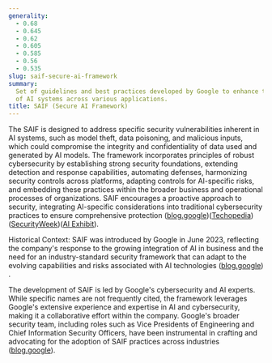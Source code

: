 ```yaml
---
generality:
  - 0.68
  - 0.645
  - 0.62
  - 0.605
  - 0.585
  - 0.56
  - 0.535
slug: saif-secure-ai-framework
summary:
  Set of guidelines and best practices developed by Google to enhance the security
  of AI systems across various applications.
title: SAIF (Secure AI Framework)
---
```


The SAIF is designed to address specific security vulnerabilities inherent in AI systems, such as model theft, data poisoning, and malicious inputs, which could compromise the integrity and confidentiality of data used and generated by AI models. The framework incorporates principles of robust cybersecurity by establishing strong security foundations, extending detection and response capabilities, automating defenses, harmonizing security controls across platforms, adapting controls for AI-specific risks, and embedding these practices within the broader business and operational processes of organizations. SAIF encourages a proactive approach to security, integrating AI-specific considerations into traditional cybersecurity practices to ensure comprehensive protection​ ([blog.google](https://blog.google/technology/safety-security/introducing-googles-secure-ai-framework/))​​ ([Techopedia](https://www.techopedia.com/definition/google-saif-secure-ai-framework))​​ ([SecurityWeek](https://www.securityweek.com/google-introduces-saif-a-framework-for-secure-ai-development-and-use/))​​ ([AI Exhibit](https://www.aiexhibit.net/ai-exhibit-research/dstg3j9yjcsr31nume3edmgg6u8mfr))​.

Historical Context: SAIF was introduced by Google in June 2023, reflecting the company's response to the growing integration of AI in business and the need for an industry-standard security framework that can adapt to the evolving capabilities and risks associated with AI technologies​ ([blog.google](https://blog.google/technology/safety-security/introducing-googles-secure-ai-framework/))​.

The development of SAIF is led by Google's cybersecurity and AI experts. While specific names are not frequently cited, the framework leverages Google's extensive experience and expertise in AI and cybersecurity, making it a collaborative effort within the company. Google's broader security team, including roles such as Vice Presidents of Engineering and Chief Information Security Officers, have been instrumental in crafting and advocating for the adoption of SAIF practices across industries​ ([blog.google](https://blog.google/technology/safety-security/introducing-googles-secure-ai-framework/))​.
